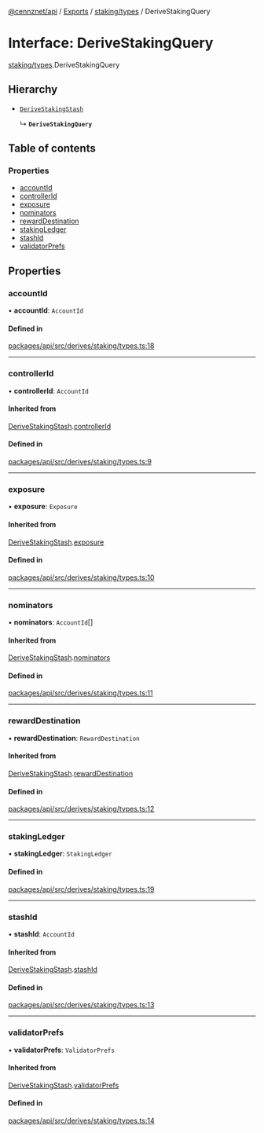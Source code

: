 [@cennznet/api](../README.md) / [Exports](../modules.md) / [staking/types](../modules/staking_types.md) / DeriveStakingQuery

# Interface: DeriveStakingQuery

[staking/types](../modules/staking_types.md).DeriveStakingQuery

## Hierarchy

- [`DeriveStakingStash`](staking_types.derivestakingstash.md)

  ↳ **`DeriveStakingQuery`**

## Table of contents

### Properties

- [accountId](staking_types.derivestakingquery.md#accountid)
- [controllerId](staking_types.derivestakingquery.md#controllerid)
- [exposure](staking_types.derivestakingquery.md#exposure)
- [nominators](staking_types.derivestakingquery.md#nominators)
- [rewardDestination](staking_types.derivestakingquery.md#rewarddestination)
- [stakingLedger](staking_types.derivestakingquery.md#stakingledger)
- [stashId](staking_types.derivestakingquery.md#stashid)
- [validatorPrefs](staking_types.derivestakingquery.md#validatorprefs)

## Properties

### accountId

• **accountId**: `AccountId`

#### Defined in

[packages/api/src/derives/staking/types.ts:18](https://github.com/cennznet/api.js/blob/476c3e9/packages/api/src/derives/staking/types.ts#L18)

___

### controllerId

• **controllerId**: `AccountId`

#### Inherited from

[DeriveStakingStash](staking_types.derivestakingstash.md).[controllerId](staking_types.derivestakingstash.md#controllerid)

#### Defined in

[packages/api/src/derives/staking/types.ts:9](https://github.com/cennznet/api.js/blob/476c3e9/packages/api/src/derives/staking/types.ts#L9)

___

### exposure

• **exposure**: `Exposure`

#### Inherited from

[DeriveStakingStash](staking_types.derivestakingstash.md).[exposure](staking_types.derivestakingstash.md#exposure)

#### Defined in

[packages/api/src/derives/staking/types.ts:10](https://github.com/cennznet/api.js/blob/476c3e9/packages/api/src/derives/staking/types.ts#L10)

___

### nominators

• **nominators**: `AccountId`[]

#### Inherited from

[DeriveStakingStash](staking_types.derivestakingstash.md).[nominators](staking_types.derivestakingstash.md#nominators)

#### Defined in

[packages/api/src/derives/staking/types.ts:11](https://github.com/cennznet/api.js/blob/476c3e9/packages/api/src/derives/staking/types.ts#L11)

___

### rewardDestination

• **rewardDestination**: `RewardDestination`

#### Inherited from

[DeriveStakingStash](staking_types.derivestakingstash.md).[rewardDestination](staking_types.derivestakingstash.md#rewarddestination)

#### Defined in

[packages/api/src/derives/staking/types.ts:12](https://github.com/cennznet/api.js/blob/476c3e9/packages/api/src/derives/staking/types.ts#L12)

___

### stakingLedger

• **stakingLedger**: `StakingLedger`

#### Defined in

[packages/api/src/derives/staking/types.ts:19](https://github.com/cennznet/api.js/blob/476c3e9/packages/api/src/derives/staking/types.ts#L19)

___

### stashId

• **stashId**: `AccountId`

#### Inherited from

[DeriveStakingStash](staking_types.derivestakingstash.md).[stashId](staking_types.derivestakingstash.md#stashid)

#### Defined in

[packages/api/src/derives/staking/types.ts:13](https://github.com/cennznet/api.js/blob/476c3e9/packages/api/src/derives/staking/types.ts#L13)

___

### validatorPrefs

• **validatorPrefs**: `ValidatorPrefs`

#### Inherited from

[DeriveStakingStash](staking_types.derivestakingstash.md).[validatorPrefs](staking_types.derivestakingstash.md#validatorprefs)

#### Defined in

[packages/api/src/derives/staking/types.ts:14](https://github.com/cennznet/api.js/blob/476c3e9/packages/api/src/derives/staking/types.ts#L14)
